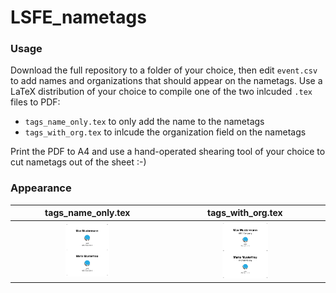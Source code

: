 # LSFE_nametags

### Usage

Download the full repository to a folder of your choice, then edit `event.csv` to add names and organizations that should appear on the nametags. Use a LaTeX distribution of your choice to compile one of the two inlcuded `.tex` files to PDF:

* `tags_name_only.tex` to only add the name to the nametags
* `tags_with_org.tex` to inlcude the organization field on the nametags

Print the PDF to A4 and use a hand-operated shearing tool of your choice to cut nametags out of the sheet :-)

### Appearance

tags_name_only.tex | tags_with_org.tex
:-------------------------:|:-------------------------:
<img width="30%" src="https://raw.githubusercontent.com/16EAGLE/LSFE_nametags/master/tags_name_only.png">  |  <img width="30%" src="https://raw.githubusercontent.com/16EAGLE/LSFE_nametags/master/tags_with_org.png">